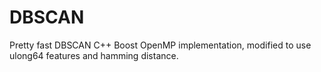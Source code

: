 DBSCAN
======

Pretty fast DBSCAN C++ Boost OpenMP implementation, modified to use ulong64 features and hamming distance.
